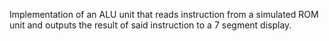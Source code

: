 Implementation of an ALU unit that reads instruction from a simulated ROM unit and outputs the result of said instruction to a 7 segment display.